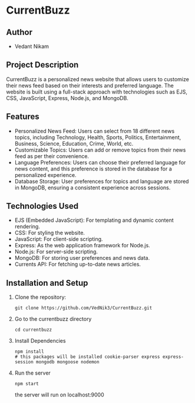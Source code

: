 # CurrentBuzz
## Author
* Vedant Nikam

## Project Description
CurrentBuzz is a personalized news website that allows users to customize their news feed based on their interests and preferred language. The website is built using a full-stack approach with technologies such as EJS, CSS, JavaScript, Express, Node.js, and MongoDB.

## Features
* Personalized News Feed: Users can select from 18 different news topics, including Technology, Health, Sports, Politics, Entertainment, Business, Science, Education, Crime, World, etc.
* Customizable Topics: Users can add or remove topics from their news feed as per their convenience.
* Language Preferences: Users can choose their preferred language for news content, and this preference is stored in the database for a personalized experience.
* Database Storage: User preferences for topics and language are stored in MongoDB, ensuring a consistent experience across sessions.

## Technologies Used
* EJS (Embedded JavaScript): For templating and dynamic content rendering.
* CSS: For styling the website.
* JavaScript: For client-side scripting.
* Express: As the web application framework for Node.js.
* Node.js: For server-side scripting.
* MongoDB: For storing user preferences and news data.
* Currents API: For fetching up-to-date news articles.

## Installation and Setup
1. Clone the repository:
   ```
   git clone https://github.com/VedNik3/CurrentBuzz.git

2. Go to the currentbuzz directory
    ```
    cd currentbuzz
    
3. Install Dependencies
   ```
   npm install
   # this packages will be installed cookie-parser express express-session mongodb mongoose nodemon

4. Run the server

   ```
   npm start
   ```

   the server will run on localhost:9000

   
    
   


